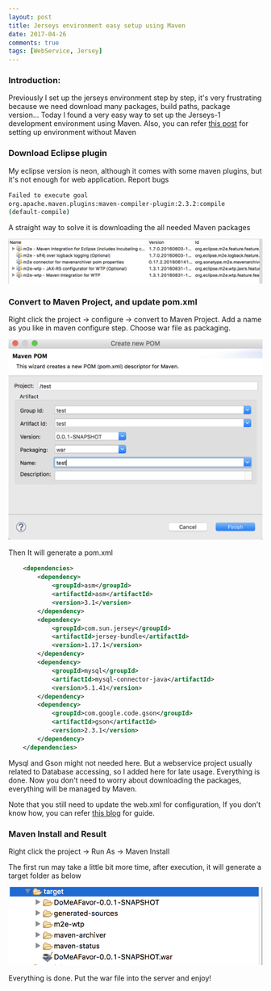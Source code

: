 ```yaml
---
layout: post
title: Jerseys environment easy setup using Maven
date: 2017-04-26
comments: true
tags: [WebService, Jersey]
---
```


### Introduction:

Previously I set up the jerseys environment step by step, it's very
frustrating because we need download many packages, build paths, package
version... Today I found a very easy way to set up the Jerseys-1
development environment using Maven. Also, you can refer [this post][1]
for setting up environment without Maven

### Download Eclipse plugin

My eclipse version is neon, although it comes with some maven plugins,
but it's not enough for web application. Report bugs

```bash
Failed to execute goal
org.apache.maven.plugins:maven-compiler-plugin:2.3.2:compile
(default-compile)
```

A straight way to solve it is downloading the all needed Maven packages

![maven][2]

### Convert to Maven Project, and update pom.xml

Right click the project -> configure -> convert to Maven Project.
Add a name as you like in maven configure step. Choose war file as
packaging.

![configure][3]

Then It will generate a pom.xml

```xml
    <dependencies>
        <dependency>
            <groupId>asm</groupId>
            <artifactId>asm</artifactId>
            <version>3.1</version>
        </dependency>
        <dependency>
            <groupId>com.sun.jersey</groupId>
            <artifactId>jersey-bundle</artifactId>
            <version>1.17.1</version>
        </dependency>
        <dependency>
            <groupId>mysql</groupId>
            <artifactId>mysql-connector-java</artifactId>
            <version>5.1.41</version>
        </dependency>
        <dependency>
            <groupId>com.google.code.gson</groupId>
            <artifactId>gson</artifactId>
            <version>2.3.1</version>
        </dependency>
    </dependencies>
```

Mysql and Gson might not needed here. But a webservice project usually
related to Database accessing, so I added here for late usage.
Everything is done. Now you don't need to worry about downloading the
packages, everything will be managed by Maven.

Note that you still need to update the web.xml for configuration, If you
don't know how, you can refer [this blog][4] for guide.

### Maven Install and Result

Right click the project -> Run As -> Maven Install

The first run may take a little bit more time, after execution, it will
generate a target folder as below

![result][5]

Everything is done. Put the war file into the server and enjoy!

[1]: http://www.leiyangblog.com/Jersey-WebService-Eclipse-Environment-setup
[2]: assets/Jerseys/maven_download.png
[3]: assets/Jerseys/maven_config.png
[4]: http://www.leiyangblog.com/JAX-RS-Jerseys-Server-WebService
[5]: assets/Jerseys/Maven_result.png


